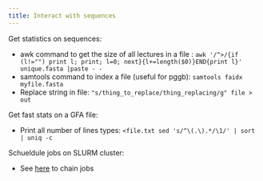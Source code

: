 ```yaml
---
title: Interact with sequences
---
```

Get statistics on sequences:
+ awk command to get the size of all lectures in a file : `awk '/^>/{if (l!="") print l; print; l=0; next}{l+=length($0)}END{print l}' unique.fasta |paste - -`
+ samtools command to index a file (useful for pggb): `samtools faidx myfile.fasta`
+ Replace string in file: `"s/thing_to_replace/thing_replacing/g" file > out`

Get fast stats on a GFA file:
+ Print all number of lines types: `<file.txt sed 's/^\(.\).*/\1/' | sort | uniq -c` 

Schueldule jobs on SLURM cluster:
+ See [here](https://stackoverflow.com/questions/60583279/how-to-make-sbatch-job-run-after-a-previous-one-has-completed) to chain jobs